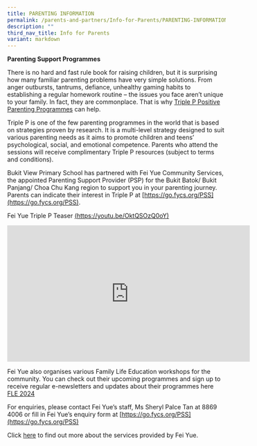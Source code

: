 ```yaml
---
title: PARENTING INFORMATION
permalink: /parents-and-partners/Info-for-Parents/PARENTING-INFORMATION/
description: ""
third_nav_title: Info for Parents
variant: markdown
---
```

**Parenting Support Programmes**  
  
There is no hard and fast rule book for raising children, but it is surprising how many familiar parenting problems have very simple solutions. From anger outbursts, tantrums, defiance, unhealthy gaming habits to establishing a regular homework routine – the issues you face aren’t unique to your family. In fact, they are commonplace. That is why&nbsp;[Triple P Positive Parenting Programmes](https://www.triplep-parenting.net/global/triple-p/)&nbsp;can help.  
  
Triple P is one of the few parenting programmes in the world that is based on strategies proven by research. It is a multi-level strategy designed to suit various parenting needs as it aims to promote children and teens’ psychological, social, and emotional competence. Parents who attend the sessions will receive complimentary Triple P resources (subject to terms and conditions).  
  

Bukit View Primary School has partnered with Fei Yue Community Services, the appointed Parenting Support Provider (PSP) for the Bukit Batok/ Bukit Panjang/ Choa Chu Kang region to support you in your parenting journey. Parents can indicate their interest in Triple P at&nbsp;[https://go.fycs.org/PSS](https://go.fycs.org/PSS).

  

Fei Yue Triple P Teaser&nbsp;[(https://youtu.be/OktQSOzQ0oY)](https://bukitviewpri.moe.edu.sg/parents-n-partners/info-for-parents/(https://youtu.be/OktQSOzQ0oY))

<iframe width="560" height="315" src="https://www.youtube.com/embed/OktQSOzQ0oY" title="YouTube video player" frameborder="0" allow="accelerometer; autoplay; clipboard-write; encrypted-media; gyroscope; picture-in-picture" allowfullscreen=""></iframe>

Fei Yue also organises various Family Life Education workshops for the community. You can check out their upcoming programmes and sign up to receive regular e-newsletters and updates about their programmes here [FLE 2024](https://go.fycs.org/FLE2024)
  
For enquiries, please contact Fei Yue’s staff, Ms Sheryl Palce Tan at 8869 4006 or fill in Fei Yue’s enquiry form at&nbsp;[https://go.fycs.org/PSS](https://go.fycs.org/PSS)
  
  
Click&nbsp;[here](/files/Parents%20and%20Partners/Info%20for%20Parents/PARENTING%20INFORMATION/1%20Write-up%20on%20Fei%20Yue%20ServicesFor%20Website.pdf)&nbsp;to find out more about the services provided by Fei Yue.